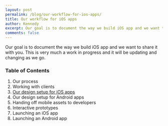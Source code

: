 ```yaml
---
layout: post
permalink: /blog/our-workflow-for-ios-apps/
title: Our workflow for iOS apps
author: Kennedy
excerpt: Our goal is to document the way we build iOS app and we want to share it with you.
comments: false
---
```


<p>Our goal is to document the way we build iOS app and we want to share it with you. This is very much a work in progress and it will be updating and changing as we go.</p>

<h3>Table of Contents</h3>
<ol>
  <li>Our process</li>
  <li>Working with clients</li>
  <li><a href="/blog/our-design-setup-for-ios-apps/">Our design setup for iOS apps</a></li>
  <li>Our design setup for Android apps</li>
  <li>Handing off mobile assets to developers</li>
  <li>Interactive prototypes</li>
  <li>Launching an iOS app</li>
  <li>Launching an Android app</li>
</ol>
